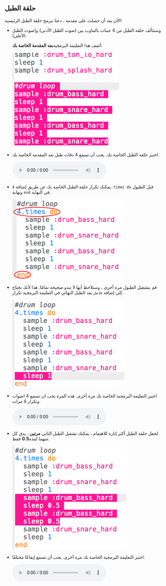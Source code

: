 ## حلقة الطبل

الآن بعد أن حصلت على مقدمة ، دعنا نبرمج حلقة الطبل الرئيسية!

+ وستتألف حلقة الطبل من 4 عينات بالتناوب بين (صوت الطبل الأدنى) و(صوت الطبل الأعلى).
    
    أضف هذا التعليمة البرمجية**بعد المقدمة الخاصة بك**:
    
    ![لقطة الشاشة](images/drum-main.png)

+ اختبر حلقة الطبل الخاصة بك. يجب أن تسمع 4 دقات طبل بعد المقدمة الخاصة بك.
    
    <div id="audio-preview" class="pdf-hidden">
    <audio controls preload> 
      <source src="resources/drums-loop-1.mp3" type="audio/mpeg">
    المتصفح الخاص بك لا يدعم هذا الجزء <code>الصوت </code>. 
    </audio>
    </div>
+ يمكنك تكرار حلقة الطبل الخاصة بك عن طريق إضافة `4.times do` قبل الطبول ونهاية `end` في النهاية.
    
    ![لقطة الشاشة](images/drum-loop-bug.png)

+ قم بتشغيل الطبول مرة أخرى ، وستلاحظ أنها لا تبدو صحيحة تمامًا. هذا لأنك تحتاج إلى إضافة `فاصل` بعد الطبل النهائي في التعليمة البرمجية تكرار.
    
    ![لقطة الشاشة](images/drum-loop-fix.png)

+ اختبر التعليمة البرمجية الخاصة بك مرة أخرى. هذه المرة يجب ان تسمع 4 اصوات وتكرار 4 مرات.
    
    <div id="audio-preview" class="pdf-hidden">
    <audio controls preload> 
      <source src="resources/drums-loop-2.mp3" type="audio/mpeg">
    المتصفح الخاص بك لا يدعم عنصر <code>الصوت </code>. 
    </audio>
    </div>

+ لجعل حلقة الطبل أكثر إثارة للاهتمام ، يمكنك تشغيل الطبل الثاني **مرتين** ، يدق كل منهما لمدة**0.5** فقط.
    
    ![لقطة الشاشة](images/drum-loop-double.png)

+ اختبر التعليمة البرمجية الخاصة بك مرة أخرى. يجب أن تسمع إيقاعًا مختلفًا.
    
    <div id="audio-preview" class="pdf-hidden">
    <audio controls preload> 
      <source src="resources/drums-loop-3.mp3" type="audio/mpeg">
    المتصفح الخاص بك لا يدعم هذا الجزء <code>الصوت </code>. 
    </audio>
    </div>